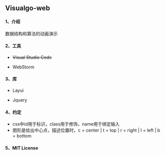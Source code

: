 ##  Visualgo-web

#### 1、介绍
数据结构和算法的动画演示

#### 2、工具

- ~~Visual Studio Code~~

- WebStorm 

#### 3、库

- Layui

- Jquery

#### 4、约定

- css中id用于标识，class用于修饰，name用于绑定输入
- 图形是给出中心点，描述位置时，c = center | t = top | r = right | l = left | b = bottom

#### 5、MIT License